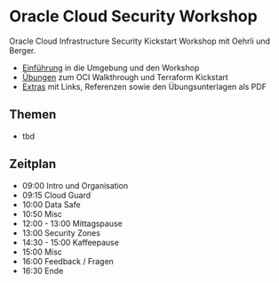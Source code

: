 <!-- markdownlint-disable MD033 -->
<!-- markdownlint-disable MD013 -->
# Oracle Cloud Security Workshop

Oracle Cloud Infrastructure Security Kickstart Workshop mit
Oehrli und Berger.

- [Einführung](./doc/README.md) in die Umgebung und den Workshop
- [Übungen](./lab/README.md) zum OCI Walkthrough und Terraform Kickstart
- [Extras](./others/README.md) mit Links, Referenzen sowie den Übungsunterlagen als PDF
  
## Themen

- tbd

## Zeitplan

- 09:00 Intro und Organisation
- 09:15 Cloud Guard
- 10:00 Data Safe
- 10:50 Misc
- 12:00 - 13:00 Mittagspause
- 13:00 Security Zones
- 14:30 - 15:00 Kaffeepause
- 15:00 Misc
- 16:00 Feedback / Fragen
- 16:30 Ende
